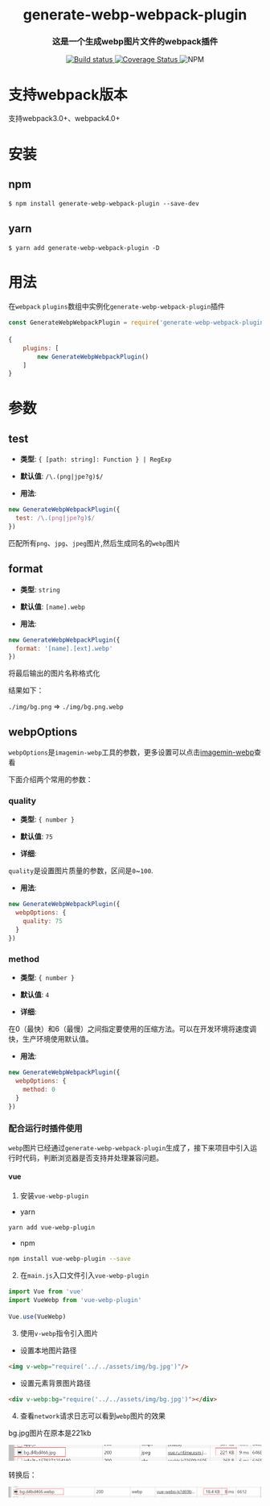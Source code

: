 <h1 align="center" style="border-bottom: none;">generate-webp-webpack-plugin</h1>
<h3 align="center">这是一个生成webp图片文件的webpack插件</h3>
<p align="center">
  <a href="https://www.travis-ci.org/Linnanli/generate-webp-webpack-plugin">
    <img alt="Build status" src="https://www.travis-ci.org/Linnanli/generate-webp-webpack-plugin.svg?branch=master">
  </a>
  <a href='https://coveralls.io/github/Linnanli/generate-webp-webpack-plugin?branch=master'>
    <img alt='Coverage Status' src='https://coveralls.io/repos/github/Linnanli/generate-webp-webpack-plugin/badge.svg?branch=master'/>
  </a>
  <img alt="NPM" src="https://img.shields.io/npm/l/generate-webp-webpack-plugin">
</p>

# 支持webpack版本

支持webpack3.0+、webpack4.0+

# 安装

## npm

``` hash
$ npm install generate-webp-webpack-plugin --save-dev
```

## yarn

``` hash
$ yarn add generate-webp-webpack-plugin -D
```

# 用法

在`webpack` `plugins`数组中实例化`generate-webp-webpack-plugin`插件

``` javascript
const GenerateWebpWebpackPlugin = require('generate-webp-webpack-plugin')

{
    plugins: [
        new GenerateWebpWebpackPlugin()
    ]
}
```

# 参数

## test

* **类型**: `{ [path: string]: Function } | RegExp`

* **默认值**: `/\.(png|jpe?g)$/`

* **用法**:

``` javascript
new GenerateWebpWebpackPlugin({
  test: /\.(png|jpe?g)$/
})
```
匹配所有`png`、`jpg`、`jpeg`图片,然后生成同名的`webp`图片

## format

* **类型**: `string`

* **默认值**: `[name].webp`

* **用法**:

``` javascript
new GenerateWebpWebpackPlugin({
  format: '[name].[ext].webp'
})
```
将最后输出的图片名称格式化

结果如下：

`./img/bg.png` => `./img/bg.png.webp`

## webpOptions

`webpOptions`是`imagemin-webp`工具的参数，更多设置可以点击[imagemin-webp](https://github.com/imagemin/imagemin-webp)查看

下面介绍两个常用的参数：

### quality

* **类型**: `{ number }`

* **默认值**: `75`

* **详细**:

`quality`是设置图片质量的参数，区间是`0`~`100`.

* **用法**:

``` javascript
new GenerateWebpWebpackPlugin({
  webpOptions: {
    quality: 75
  }
})
```

### method

* **类型**: `{ number }`

* **默认值**: `4`

* **详细**:

在0（最快）和6（最慢）之间指定要使用的压缩方法。可以在开发环境将速度调快，生产环境使用默认值。

* **用法**:

``` javascript
new GenerateWebpWebpackPlugin({
  webpOptions: {
    method: 0
  }
})
```

### 配合运行时插件使用

`webp`图片已经通过`generate-webp-webpack-plugin`生成了，接下来项目中引入运行时代码，判断浏览器是否支持并处理兼容问题。

#### vue

1.  安装`vue-webp-plugin`

* yarn

``` bash
yarn add vue-webp-plugin
```
* npm 
``` bash
npm install vue-webp-plugin --save
```

2. 在`main.js`入口文件引入`vue-webp-plugin`

``` javascript
import Vue from 'vue'
import VueWebp from 'vue-webp-plugin'

Vue.use(VueWebp)
```

3. 使用`v-webp`指令引入图片

* 设置本地图片路径

``` html
<img v-webp="require('../../assets/img/bg.jpg')"/>
```

* 设置元素背景图片路径

``` html
<div v-webp:bg="require('../../assets/img/bg.jpg')"></div>
```

4. 查看`network`请求日志可以看到`webp`图片的效果

bg.jpg图片在原本是221kb

![webp-compatible](./docs/imgs/webp-img1.png)

转换后：

![webp-compatible](./docs/imgs/webp-img2.png)

